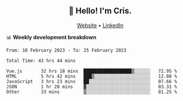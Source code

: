 
<h2 align="center">👋 Hello! I'm Cris.</h2>
<p align="center">
  <a href="https://www.criscunas.dev">Website</a> •
  <a href="https://www.linkedin.com/in/cristophercunas/">LinkedIn</a> 
</p>


📊 **Weekly development breakdown**
<!--START_SECTION:waka-->

```text
From: 18 February 2023 - To: 25 February 2023

Total Time: 43 hrs 44 mins

Vue.js       32 hrs 18 mins  ██████████████████▒░░░░░░   72.95 %
HTML         5 hrs 42 mins   ███▒░░░░░░░░░░░░░░░░░░░░░   12.88 %
JavaScript   3 hrs 23 mins   ██░░░░░░░░░░░░░░░░░░░░░░░   07.66 %
JSON         1 hr 28 mins    ▓░░░░░░░░░░░░░░░░░░░░░░░░   03.31 %
Other        33 mins         ▒░░░░░░░░░░░░░░░░░░░░░░░░   01.25 %
```

<!--END_SECTION:waka-->
